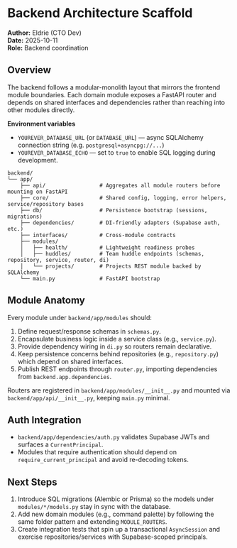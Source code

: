 # Backend Architecture Scaffold

**Author:** Eldrie (CTO Dev)  
**Date:** 2025-10-11  
**Role:** Backend coordination

## Overview
The backend follows a modular-monolith layout that mirrors the frontend module boundaries. Each domain module exposes a FastAPI router and depends on shared interfaces and dependencies rather than reaching into other modules directly.

**Environment variables**
- `YOUREVER_DATABASE_URL` (or `DATABASE_URL`) — async SQLAlchemy connection string (e.g. `postgresql+asyncpg://...`)
- `YOUREVER_DATABASE_ECHO` — set to `true` to enable SQL logging during development.

```
backend/
└── app/
    ├── api/                 # Aggregates all module routers before mounting on FastAPI
    ├── core/                # Shared config, logging, error helpers, service/repository bases
    ├── db/                  # Persistence bootstrap (sessions, migrations)
    ├── dependencies/        # DI-friendly adapters (Supabase auth, etc.)
    ├── interfaces/          # Cross-module contracts
    ├── modules/
    │   ├── health/          # Lightweight readiness probes
    │   ├── huddles/         # Team huddle endpoints (schemas, repository, service, router, di)
    │   └── projects/        # Projects REST module backed by SQLAlchemy
    └── main.py              # FastAPI bootstrap
```

## Module Anatomy
Every module under `backend/app/modules` should:

1. Define request/response schemas in `schemas.py`.
2. Encapsulate business logic inside a service class (e.g., `service.py`).
3. Provide dependency wiring in `di.py` so routers remain declarative.
4. Keep persistence concerns behind repositories (e.g., `repository.py`) which depend on shared interfaces.
5. Publish REST endpoints through `router.py`, importing dependencies from `backend.app.dependencies`.

Routers are registered in `backend/app/modules/__init__.py` and mounted via `backend/app/api/__init__.py`, keeping `main.py` minimal.

## Auth Integration
- `backend/app/dependencies/auth.py` validates Supabase JWTs and surfaces a `CurrentPrincipal`.
- Modules that require authentication should depend on `require_current_principal` and avoid re-decoding tokens.

## Next Steps
1. Introduce SQL migrations (Alembic or Prisma) so the models under `modules/*/models.py` stay in sync with the database.
2. Add new domain modules (e.g., command palette) by following the same folder pattern and extending `MODULE_ROUTERS`.
3. Create integration tests that spin up a transactional `AsyncSession` and exercise repositories/services with Supabase-scoped principals.
